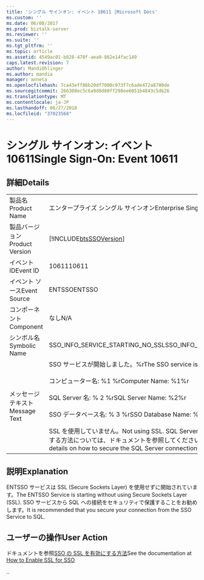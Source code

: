 ```yaml
---
title: 'シングル サインオン: イベント 10611 |Microsoft Docs'
ms.custom: ''
ms.date: 06/08/2017
ms.prod: biztalk-server
ms.reviewer: ''
ms.suite: ''
ms.tgt_pltfrm: ''
ms.topic: article
ms.assetid: 4549ac01-b828-478f-aea0-862e14fac149
caps.latest.revision: 7
author: MandiOhlinger
ms.author: mandia
manager: anneta
ms.openlocfilehash: 7ca43eff86b20df7000c973f7c6ade472a8780de
ms.sourcegitcommit: 266308ec5c6a9d8d80ff298ee6051b4843c5d626
ms.translationtype: MT
ms.contentlocale: ja-JP
ms.lasthandoff: 06/27/2018
ms.locfileid: "37023568"
---
```

# <a name="single-sign-on-event-10611"></a><span data-ttu-id="7b1ec-102">シングル サインオン: イベント 10611</span><span class="sxs-lookup"><span data-stu-id="7b1ec-102">Single Sign-On: Event 10611</span></span>
## <a name="details"></a><span data-ttu-id="7b1ec-103">詳細</span><span class="sxs-lookup"><span data-stu-id="7b1ec-103">Details</span></span>  
  
|                 |                                                                                                                                                                                                                                           |
|-----------------|-------------------------------------------------------------------------------------------------------------------------------------------------------------------------------------------------------------------------------------------|
|  <span data-ttu-id="7b1ec-104">製品名</span><span class="sxs-lookup"><span data-stu-id="7b1ec-104">Product Name</span></span>   |                                                                                                         <span data-ttu-id="7b1ec-105">エンタープライズ シングル サインオン</span><span class="sxs-lookup"><span data-stu-id="7b1ec-105">Enterprise Single Sign-On</span></span>                                                                                                         |
| <span data-ttu-id="7b1ec-106">製品バージョン</span><span class="sxs-lookup"><span data-stu-id="7b1ec-106">Product Version</span></span> |                                                                                        [!INCLUDE[btsSSOVersion](../includes/btsssoversion-md.md)]                                                                                         |
|    <span data-ttu-id="7b1ec-107">イベント ID</span><span class="sxs-lookup"><span data-stu-id="7b1ec-107">Event ID</span></span>     |                                                                                                                   <span data-ttu-id="7b1ec-108">10611</span><span class="sxs-lookup"><span data-stu-id="7b1ec-108">10611</span></span>                                                                                                                   |
|  <span data-ttu-id="7b1ec-109">イベント ソース</span><span class="sxs-lookup"><span data-stu-id="7b1ec-109">Event Source</span></span>   |                                                                                                                  <span data-ttu-id="7b1ec-110">ENTSSO</span><span class="sxs-lookup"><span data-stu-id="7b1ec-110">ENTSSO</span></span>                                                                                                                   |
|    <span data-ttu-id="7b1ec-111">コンポーネント</span><span class="sxs-lookup"><span data-stu-id="7b1ec-111">Component</span></span>    |                                                                                                                    <span data-ttu-id="7b1ec-112">なし</span><span class="sxs-lookup"><span data-stu-id="7b1ec-112">N/A</span></span>                                                                                                                    |
|  <span data-ttu-id="7b1ec-113">シンボル名</span><span class="sxs-lookup"><span data-stu-id="7b1ec-113">Symbolic Name</span></span>  |                                                                                                     <span data-ttu-id="7b1ec-114">SSO_INFO_SERVICE_STARTING_NO_SSL</span><span class="sxs-lookup"><span data-stu-id="7b1ec-114">SSO_INFO_SERVICE_STARTING_NO_SSL</span></span>                                                                                                      |
|  <span data-ttu-id="7b1ec-115">メッセージ テキスト</span><span class="sxs-lookup"><span data-stu-id="7b1ec-115">Message Text</span></span>   | <span data-ttu-id="7b1ec-116">SSO サービスが開始しました。%r</span><span class="sxs-lookup"><span data-stu-id="7b1ec-116">The SSO service is starting.%r</span></span><br /><br /> <span data-ttu-id="7b1ec-117">コンピューター名: %1 %r</span><span class="sxs-lookup"><span data-stu-id="7b1ec-117">Computer Name: %1%r</span></span><br /><br /> <span data-ttu-id="7b1ec-118">SQL Server 名: % 2 %r</span><span class="sxs-lookup"><span data-stu-id="7b1ec-118">SQL Server Name: %2%r</span></span><br /><br /> <span data-ttu-id="7b1ec-119">SSO データベース名: % 3 %r</span><span class="sxs-lookup"><span data-stu-id="7b1ec-119">SSO Database Name: %3%r</span></span><br /><br /> <span data-ttu-id="7b1ec-120">SSL を使用していません。</span><span class="sxs-lookup"><span data-stu-id="7b1ec-120">Not using SSL.</span></span> <span data-ttu-id="7b1ec-121">SQL Server の接続をセキュリティで保護する方法については、ドキュメントを参照してください。</span><span class="sxs-lookup"><span data-stu-id="7b1ec-121">See documentation for details on how to secure the SQL Server connection.</span></span> |
  
## <a name="explanation"></a><span data-ttu-id="7b1ec-122">説明</span><span class="sxs-lookup"><span data-stu-id="7b1ec-122">Explanation</span></span>  
 <span data-ttu-id="7b1ec-123">ENTSSO サービスは SSL (Secure Sockets Layer) を使用せずに開始されています。</span><span class="sxs-lookup"><span data-stu-id="7b1ec-123">The ENTSSO Service is starting without using Secure Sockets Layer (SSL).</span></span> <span data-ttu-id="7b1ec-124">SSO サービスから SQL への接続をセキュリティで保護することをお勧めします。</span><span class="sxs-lookup"><span data-stu-id="7b1ec-124">It is recommended that you secure your connection from the SSO Service to SQL.</span></span>  
  
## <a name="user-action"></a><span data-ttu-id="7b1ec-125">ユーザーの操作</span><span class="sxs-lookup"><span data-stu-id="7b1ec-125">User Action</span></span>  
 <span data-ttu-id="7b1ec-126">ドキュメントを参照[SSO の SSL を有効にする方法](../core/how-to-enable-ssl-for-sso.md)</span><span class="sxs-lookup"><span data-stu-id="7b1ec-126">See the documentation at [How to Enable SSL for SSO](../core/how-to-enable-ssl-for-sso.md)</span></span>  
  
 <span data-ttu-id="7b1ec-127">.</span><span class="sxs-lookup"><span data-stu-id="7b1ec-127">.</span></span>